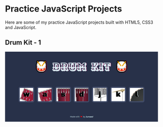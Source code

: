 # Practice JavaScript Projects

Here are some of my practice JavaScript projects built with HTML5, CSS3 and JavaScript.



## Drum Kit - 1

![Drum Kit - 1](.\Images\drum_kit_1.png)

